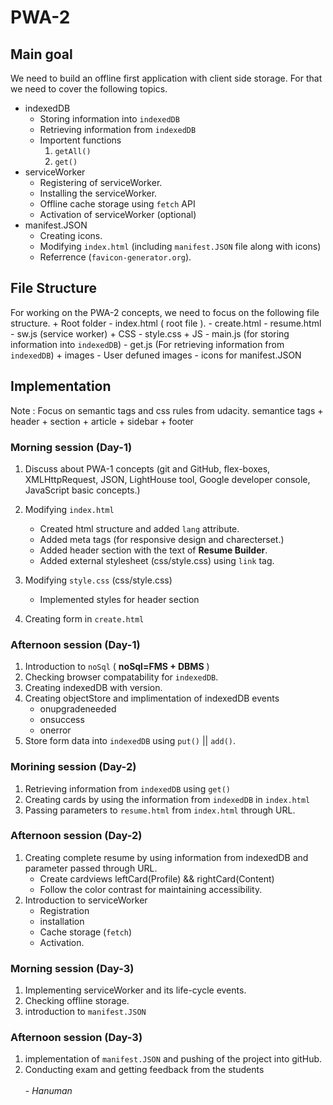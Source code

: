 # PWA-2
## Main goal 
We need to build an offline first application with client side storage. For that we need to cover the following topics.
+ indexedDB
	- Storing information into `indexedDB`
	- Retrieving information from `indexedDB`
	- Importent functions
		1. `getAll()`
		2. `get()`
+ serviceWorker
	- Registering of serviceWorker.
	- Installing the serviceWorker.
	- Offline cache storage using `fetch` API
	- Activation of serviceWorker (optional)
+ manifest.JSON
	- Creating icons.
	- Modifying `index.html` (including `manifest.JSON` file along with icons)
	- Referrence (`favicon-generator.org`).

## File Structure

For working on the PWA-2 concepts, we need to focus on the following file structure.
	+ Root folder
		- index.html ( root file ).
		- create.html
		- resume.html
		- sw.js (service worker)
		+ CSS
			- style.css
		+ JS
			- main.js (for storing information into `indexedDB`)
			- get.js (For retrieving information from `indexedDB`)
		+ images
			- User defuned images
			- icons for manifest.JSON

## Implementation

Note : Focus on semantic tags and css rules from udacity.
semantice tags
	+ header
	+ section
	+ article
	+ sidebar
	+ footer

### Morning session (Day-1)

1. Discuss about PWA-1 concepts (git and GitHub, flex-boxes, XMLHttpRequest, JSON, LightHouse tool, Google developer console, JavaScript basic concepts.)

2. Modifying `index.html`
	- Created html structure and added `lang` attribute.
	- Added meta tags (for responsive design and charecterset.)
	- Added header section with the text of **Resume Builder**.
	- Added external stylesheet (css/style.css) using `link` tag.
3. Modifying `style.css` (css/style.css)
	- Implemented styles for header section
4. Creating form in `create.html`

### Afternoon session (Day-1)

1. Introduction to `noSql` ( **noSql=FMS + DBMS** )
2. Checking browser compatability for `indexedDB`.
3. Creating indexedDB with version.
4. Creating objectStore and implimentation of indexedDB events
	+ onupgradeneeded
	+ onsuccess
	+ onerror
5. Store form data into `indexedDB` using `put()` || `add()`.

### Morining session (Day-2)

1. Retrieving information from `indexedDB` using `get()`
2. Creating cards by using the information from `indexedDB` in `index.html`
3. Passing parameters to `resume.html` from `index.html` through URL.

### Afternoon session (Day-2)

1. Creating complete resume by using information from indexedDB and parameter passed through URL.
	+ Create cardviews leftCard(Profile) && rightCard(Content)
	+ Follow the color contrast for maintaining accessibility.
2. Introduction to serviceWorker
	+ Registration
	+ installation
	+ Cache storage (`fetch`)
	+ Activation.

### Morning session (Day-3)

1. Implementing serviceWorker and its life-cycle events.
2. Checking offline storage.
3. introduction to `manifest.JSON`

### Afternoon session (Day-3)
1. implementation of `manifest.JSON` and pushing of the project into gitHub.
2. Conducting exam and getting feedback from the students <br /> <br />
																			                                                                 - _Hanuman_
